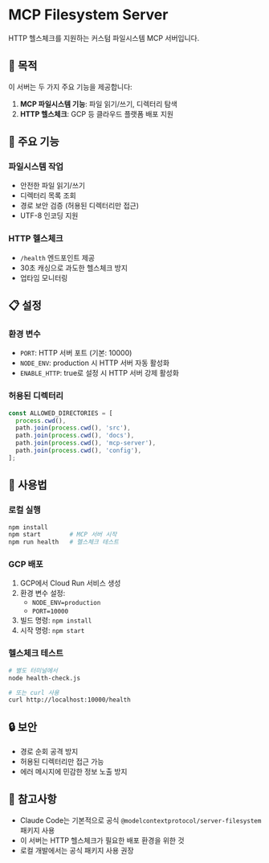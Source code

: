 # MCP Filesystem Server

HTTP 헬스체크를 지원하는 커스텀 파일시스템 MCP 서버입니다.

## 🎯 목적

이 서버는 두 가지 주요 기능을 제공합니다:

1. **MCP 파일시스템 기능**: 파일 읽기/쓰기, 디렉터리 탐색
2. **HTTP 헬스체크**: GCP 등 클라우드 플랫폼 배포 지원

## 🔧 주요 기능

### 파일시스템 작업

- 안전한 파일 읽기/쓰기
- 디렉터리 목록 조회
- 경로 보안 검증 (허용된 디렉터리만 접근)
- UTF-8 인코딩 지원

### HTTP 헬스체크

- `/health` 엔드포인트 제공
- 30초 캐싱으로 과도한 헬스체크 방지
- 업타임 모니터링

## 📋 설정

### 환경 변수

- `PORT`: HTTP 서버 포트 (기본: 10000)
- `NODE_ENV`: production 시 HTTP 서버 자동 활성화
- `ENABLE_HTTP`: true로 설정 시 HTTP 서버 강제 활성화

### 허용된 디렉터리

```javascript
const ALLOWED_DIRECTORIES = [
  process.cwd(),
  path.join(process.cwd(), 'src'),
  path.join(process.cwd(), 'docs'),
  path.join(process.cwd(), 'mcp-server'),
  path.join(process.cwd(), 'config'),
];
```

## 🚀 사용법

### 로컬 실행

```bash
npm install
npm start        # MCP 서버 시작
npm run health   # 헬스체크 테스트
```

### GCP 배포

1. GCP에서 Cloud Run 서비스 생성
2. 환경 변수 설정:
   - `NODE_ENV=production`
   - `PORT=10000`
3. 빌드 명령: `npm install`
4. 시작 명령: `npm start`

### 헬스체크 테스트

```bash
# 별도 터미널에서
node health-check.js

# 또는 curl 사용
curl http://localhost:10000/health
```

## 🔒 보안

- 경로 순회 공격 방지
- 허용된 디렉터리만 접근 가능
- 에러 메시지에 민감한 정보 노출 방지

## 📝 참고사항

- Claude Code는 기본적으로 공식 `@modelcontextprotocol/server-filesystem` 패키지 사용
- 이 서버는 HTTP 헬스체크가 필요한 배포 환경을 위한 것
- 로컬 개발에서는 공식 패키지 사용 권장
